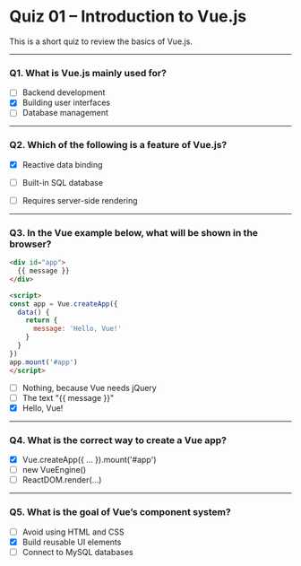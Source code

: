 
# Quiz 01 – Introduction to Vue.js

This is a short quiz to review the basics of Vue.js.

---

### Q1. What is Vue.js mainly used for?

- [ ] Backend development
- [x] Building user interfaces
- [ ] Database management

---

### Q2. Which of the following is a feature of Vue.js?

- [x] Reactive data binding
- [ ] Built-in SQL database
- [ ] Requires server-side rendering






---

### Q3. In the Vue example below, what will be shown in the browser?
```html
<div id="app">
  {{ message }}
</div>

<script>
const app = Vue.createApp({
  data() {
    return {
      message: 'Hello, Vue!'
    }
  }
})
app.mount('#app')
</script>
```
- [ ] Nothing, because Vue needs jQuery
- [ ] The text "{{ message }}"
- [x] Hello, Vue!
---

### Q4. What is the correct way to create a Vue app?
- [x] Vue.createApp({ ... }).mount('#app')
- [ ] new VueEngine()
- [ ] ReactDOM.render(...)

---
### Q5. What is the goal of Vue’s component system?
- [ ] Avoid using HTML and CSS
- [x] Build reusable UI elements
- [ ] Connect to MySQL databases
